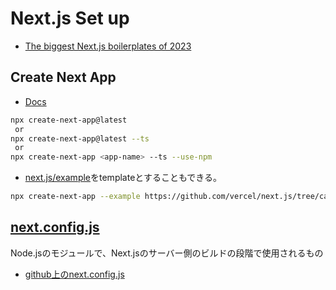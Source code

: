 # Next.js Set up

- [The biggest Next.js boilerplates of 2023](https://blog.logrocket.com/biggest-next-js-boilerplates-2023/)

## Create Next App

- [Docs](https://nextjs.org/docs/api-reference/create-next-app)

```sh
npx create-next-app@latest
 or
npx create-next-app@latest --ts
 or
npx create-next-app <app-name> --ts --use-npm
```

- [next.js/example](https://github.com/vercel/next.js/tree/canary/examples)をtemplateとすることもできる。

```sh
npx create-next-app --example https://github.com/vercel/next.js/tree/canary/examples/hello-world-esm app-name
```

## [next.config.js](https://nextjs.org/docs/api-reference/next.config.js/introduction)

Node.jsのモジュールで、Next.jsのサーバー側のビルドの段階で使用されるもの

- [github上のnext.config.js](https://github.com/search?q=nextConfig+filename%3Anext.config.js+language%3AJavaScript+language%3AJavaScript&type=Code&ref=advsearch&l=JavaScript&l=JavaScript)
